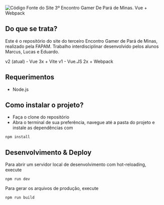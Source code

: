 ![Código Fonte do Site 3º Encontro Gamer De Pará de Minas. Vue + Webpack](https://user-images.githubusercontent.com/25160385/57738272-2d0c0080-7685-11e9-80a9-756e1e97dc9a.jpg)

## Do que se trata?
Este é o repositório do site do terceiro Encontro Gamer de Pará de Minas, realizado pela FAPAM.
Trabalho interdisciplinar desenvolvido pelos alunos Marcus, Lucas e Eduardo.

v2 (atual) - Vue 3x + Vite
v1 - Vue.JS 2x + Webpack

## Requerimentos
- Node.js

## Como instalar o projeto?
- Faça o clone do repositório
- Abra o terminal de sua preferência, navegue até a pasta do projeto e instale as dependências com

```
npm install
```

## Desenvolvimento & Deploy
Para abrir um servidor local de desenvolvimento com hot-reloading, execute

```
npm run dev
```

Para gerar os arquivos de produção, execute
```
npm run build
```